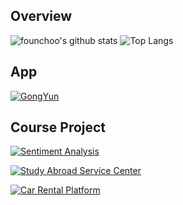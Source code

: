 ## Overview

![founchoo's github stats](https://github-readme-stats.vercel.app/api?username=zhefangbyte&hide_border=true&show_icons=true&count_private=true&include_all_commits=true&rank_icon=github&hide_title=true)
![Top Langs](https://github-readme-stats.vercel.app/api/top-langs/?username=zhefangbyte&hide_border=true&layout=compact)

## App

[![GongYun](https://github-readme-stats.vercel.app/api/pin/?username=zhefangbyte&repo=CampusHelper)](https://github.com/zhefangbyte/GongYun-for-Android)

## Course Project

[![Sentiment Analysis](https://github-readme-stats.vercel.app/api/pin/?username=founchoo&repo=sentiment_analysis)](https://github.com/zhefangbyte/sentiment_analysis)

[![Study Abroad Service Center](https://github-readme-stats.vercel.app/api/pin/?username=zhefangbyte&repo=sasc)](https://github.com/zhefangbyte/sasc)

[![Car Rental Platform](https://github-readme-stats.vercel.app/api/pin/?username=zhefangbyte&repo=car-rental-platform-vite-mdb)](https://github.com/zhefangbyte/car-rental-platform-vite-mdb)
